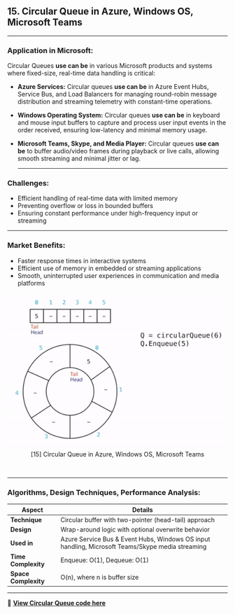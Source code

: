 

## **15. Circular Queue in Azure, Windows OS, Microsoft Teams**

---

### **Application in Microsoft:**

Circular Queues **use can be** in various Microsoft products and systems where fixed-size, real-time data handling is critical:

* **Azure Services:** Circular queues **use can be** in Azure Event Hubs, Service Bus, and Load Balancers for managing round-robin message distribution and streaming telemetry with constant-time operations.

* **Windows Operating System:** Circular queues **use can be** in keyboard and mouse input buffers to capture and process user input events in the order received, ensuring low-latency and minimal memory usage.

* **Microsoft Teams, Skype, and Media Player:** Circular queues **use can be** to buffer audio/video frames during playback or live calls, allowing smooth streaming and minimal jitter or lag.

  ---

### **Challenges:**

* Efficient handling of real-time data with limited memory
* Preventing overflow or loss in bounded buffers
* Ensuring constant performance under high-frequency input or streaming

---

### **Market Benefits:**

* Faster response times in interactive systems
* Efficient use of memory in embedded or streaming applications
* Smooth, uninterrupted user experiences in communication and media platforms

<p align="center">
  <img src="https://github.com/Sindhuhurakadli/sindhu_portfolio.io/blob/main/images/circular%20queue.gif?raw=true" alt="Microsoft Infrastructure">
  <br>
  [15] Circular Queue in Azure, Windows OS, Microsoft Teams
  <br>
</p><br>

---

### **Algorithms, Design Techniques, Performance Analysis:**

| Aspect               | Details                                                                                          |
| -------------------- | ------------------------------------------------------------------------------------------------ |
| **Technique**        | Circular buffer with two-pointer (head-tail) approach                                            |
| **Design**           | Wrap-around logic with optional overwrite behavior                                               |
| **Used in**          | Azure Service Bus & Event Hubs, Windows OS input handling, Microsoft Teams/Skype media streaming |
| **Time Complexity**  | Enqueue: O(1), Dequeue: O(1)                                                                     |
| **Space Complexity** | O(n), where n is buffer size                                                                     |

---

🔗 **[View Circular Queue code here](https://github.com/Sindhuhurakadli/sindhu_portfolio.io/blob/main/codes/circularqueue.cpp)**

